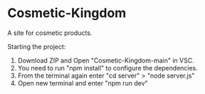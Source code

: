 # Cosmetic-Kingdom

A site for cosmetic products.

Starting the project:

1. Download ZIP and Open "Cosmetic-Kingdom-main" in VSC.
2. You need to run "npm install" to configure the dependencies.
3. From the terminal again enter "cd server" > "node server.js"
4. Open new terminal and enter "npm run dev"
